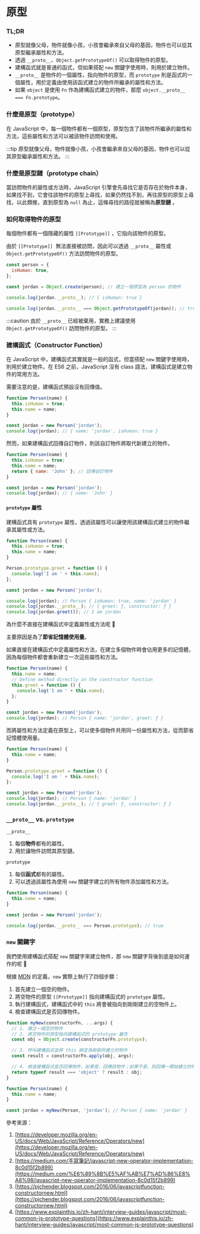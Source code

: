 # 原型

### TL;DR

- 原型就像父母，物件就像小孩，小孩會繼承來自父母的基因，物件也可以從其原型繼承屬性和方法。
- 透過 `__proto__`、`Object.getPrototypeOf()` 可以取得物件的原型。
- 建構函式就是普通的函式，但如果搭配 `new` 關鍵字使用時，則用於建立物件。
- `__proto__` 是物件的一個屬性，指向物件的原型，而 `prototype` 則是函式的一個屬性，用於定義由使用該函式建立的物件所繼承的屬性和方法。
- 如果 `object` 是使用 `Fn` 作為建構函式建立的物件，那麼 `object.__proto__ === Fn.prototype`。

### 什麼是原型（prototype）

在 JavaScript 中，每一個物件都有一個原型，原型包含了該物件所繼承的屬性和方法，這些屬性和方法可以被該物件訪問和使用。

:::tip
原型就像父母，物件就像小孩，小孩會繼承來自父母的基因，物件也可以從其原型繼承屬性和方法。
:::

### 什麼是原型鏈（prototype chain）

當訪問物件的屬性或方法時，JavaScript 引擎會先尋找它是否存在於物件本身，如果找不到，它會往該物件的原型上尋找，如果仍然找不到，再往原型的原型上尋找，以此類推，直到原型為 `null` 為止，這條尋找的路徑就被稱為**原型鏈** 。

### 如何取得物件的原型

每個物件都有一個隱藏的屬性 `[[Prototype]]` ，它指向該物件的原型。

由於 `[[Prototype]]`  無法直接被訪問，因此可以透過 `__proto__` 屬性或 `Object.getPrototypeOf()` 方法訪問物件的原型。

```jsx
const person = {
  isHuman: true,
};

const jordan = Object.create(person); // 建立一個原型為 person 的物件

console.log(jordan.__proto__); // { isHuman: true }

console.log(jordan.__proto__ === Object.getPrototypeOf(jordan)); // true
```

:::caution
由於 `__proto__` 已經被棄用，實務上建議使用 `Object.getPrototypeOf()` 訪問物件的原型。
:::

### 建構函式（Constructor Function）

在 JavaScript 中，建構函式其實就是一般的函式，但當搭配 `new` 關鍵字使用時，則用於建立物件。在 ES6 之前，JavaScript 沒有 class 語法，建構函式是建立物件的常用方法。

需要注意的是，建構函式預設沒有回傳值。

```jsx
function Person(name) {
  this.isHuman = true;
  this.name = name;
}

const jordan = new Person('jordan');
console.log(jordan); // { name: 'jordan', isHuman: true }
```

然而，如果建構函式回傳自訂物件，則該自訂物件將取代新建立的物件。

```jsx
function Person(name) {
  this.isHuman = true;
  this.name = name;
  return { name: 'John' }; // 回傳自訂物件
}

const jordan = new Person('jordan');
console.log(jordan); // { name: 'John' }
```

#### `prototype` 屬性

建構函式具有 `prototype` 屬性，透過該屬性可以讓使用該建構函式建立的物件繼承其屬性或方法。

```jsx
function Person(name) {
  this.isHuman = true;
  this.name = name;
}

Person.prototype.greet = function () {
  console.log('I am ' + this.name);
};

const jordan = new Person('jordan');

console.log(jordan); // Person { isHuman: true, name: 'jordan' }
console.log(jordan.__proto__); // { greet: ƒ, constructor: ƒ }
console.log(jordan.greet()); // I am jordan
```

為什麼不直接在建構函式中定義屬性或方法呢 🤔

主要原因是為了**節省記憶體使用量**。

如果直接在建構函式中定義屬性和方法，在建立多個物件時會佔用更多的記憶體，因為每個物件都會重新建立一次這些屬性和方法。

```jsx
function Person(name) {
  this.name = name;
  // Define method directly in the constructor function
  this.greet = function () {
    console.log('I am ' + this.name);
  };
}

const jordan = new Person('jordan');
console.log(jordan); // Person { name: 'jordan', greet: ƒ }
```

而將屬性和方法定義在原型上，可以使多個物件共用同一份屬性和方法，從而節省記憶體使用量。

```jsx
function Person(name) {
  this.name = name;
}

Person.prototype.greet = function () {
  console.log('I am ' + this.name);
};

const jordan = new Person('jordan');
console.log(jordan); // Person { name: 'jordan' }
console.log(jordan.__proto__); // { greet: ƒ, constructor: ƒ }
```

### `__proto__` vs. `prototype`

`__proto__`

1. 每個**物件**都有的屬性。
2. 用於讓物件訪問其原型鏈。

`prototype`

1. 每個**函式**都有的屬性。
2. 可以透過該屬性為使用 `new` 關鍵字建立的所有物件添加屬性和方法。

```jsx
function Person(name) {
  this.name = name;
}

const jordan = new Person('jordan');

console.log(jordan.__proto__ === Person.prototype); // true
```

### `new` 關鍵字

我們使用建構函式搭配 `new` 關鍵字來建立物件，那 `new` 關鍵字背後到底是如何運作的呢 🤔

根據 [MDN](https://developer.mozilla.org/en-US/docs/Web/JavaScript/Reference/Operators/new) 的定義，`new` 實際上執行了四個步驟：

1. 首先建立一個空的物件。
2. 將空物件的原型 `[[Prototype]]` 指向建構函式的 `prototype` 屬性。
3. 執行建構函式，建構函式中的 `this` 將會被指向到剛剛建立的空物件上。
4. 檢查建構函式是否回傳物件。

```jsx
function myNew(constructorFn, ...args) {
  // 1. 建立一個空的物件
  // 2. 將空物件的原型指向建構函式的 prototype 屬性
  const obj = Object.create(constructorFn.prototype);

  // 3. 呼叫建構函式並將 this 綁定為剛剛所建立的物件
  const result = constructorFn.apply(obj, args);

  // 4. 檢查建構函式是否回傳物件，如果是，回傳該物件；如果不是，則回傳一開始建立的物件
  return typeof result === 'object' ? result : obj;
}

function Person(name) {
  this.name = name;
}

const jordan = myNew(Person, 'jordan'); // Person { name: 'jordan' }
```

參考來源：

1. [https://developer.mozilla.org/en-US/docs/Web/JavaScript/Reference/Operators/new](https://developer.mozilla.org/en-US/docs/Web/JavaScript/Reference/Operators/new)
2. [https://medium.com/手寫筆記/javascript-new-operator-implementation-8c0d15f2b899](https://medium.com/%E6%89%8B%E5%AF%AB%E7%AD%86%E8%A8%98/javascript-new-operator-implementation-8c0d15f2b899)
3. [https://pjchender.blogspot.com/2016/06/javascriptfunction-constructornew.html](https://pjchender.blogspot.com/2016/06/javascriptfunction-constructornew.html)
4. [https://www.explainthis.io/zh-hant/interview-guides/javascript/most-common-js-prototype-questions](https://www.explainthis.io/zh-hant/interview-guides/javascript/most-common-js-prototype-questions)
